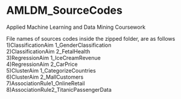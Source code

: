 # AMLDM_SourceCodes
Applied Machine Learning and Data Mining Coursework

File names of sources codes inside the zipped folder, are as follows<br/>
1)ClassificationAim 1_GenderClassification <br/>
2)ClassificationAim 2_FetalHealth   <br/>
3)RegressionAim 1_IceCreamRevenue <br/>
4)RegressionAim 2_CarPrice <br/>
5)ClusterAim 1_CategorizeCountries <br/>
6)ClusterAim 2_MallCustomers <br/>
7)AssociationRule1_OnlineRetail <br/>
8)AssociationRule2_TitanicPassengerData <br/>

